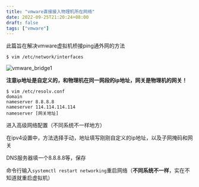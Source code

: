 ```yaml
---
title: "vmware直接接入物理机所在网络"
date: 2022-09-25T21:20:24+08:00
draft: false
tags: ["vmware"]
---
```


此篇旨在解决vmware虚拟机桥接ping通外网的方法

```shell
$ vim /etc/network/interfaces
```

![vmware_bridge1](https://tvax2.sinaimg.cn/large/007Z9xVHgy1h6ixq8qemtj30xi0cxtht.jpg)

**注意ip地址是自定义的，和物理机在同一网段的ip地址，网关是物理机的网关！**

```shell
$ vim /etc/resolv.conf
domain
nameserver 8.8.8.8
nameserver 114.114.114.114
nameserver [网关地址]
```

进入高级网络配置（不同系统不一样地方）

在ipv4设置中，方法选择手动，地址填写刚刚自定义的ip地址，以及子网掩码和网关

DNS服务器填一个8.8.8.8等，保存

命令行输入`systemctl restart networking`重启网络（**不同系统不一样**，实在不知道就重启虚拟机）

